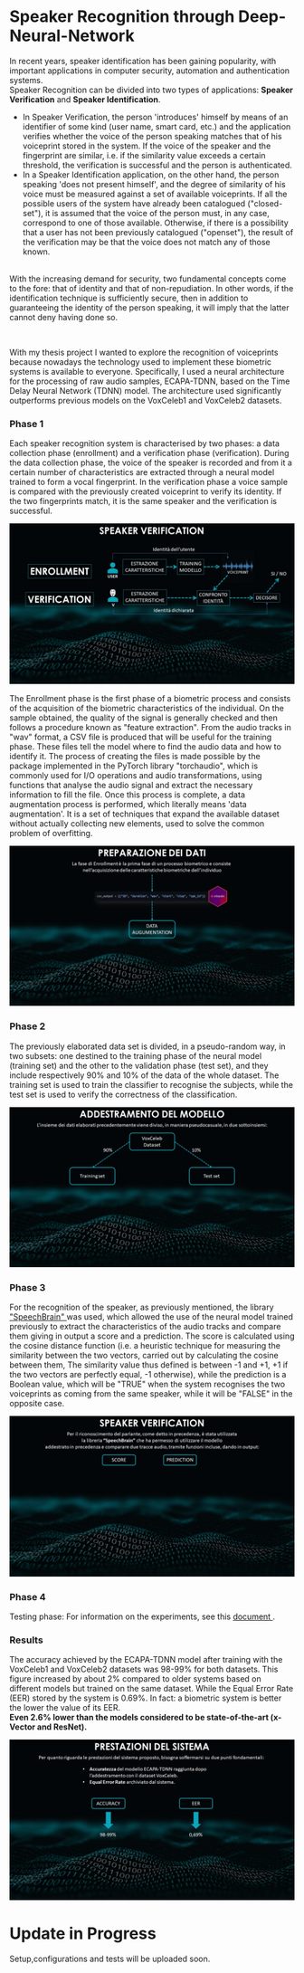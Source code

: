 <h1> Speaker Recognition through Deep-Neural-Network </h1>

<p>In recent years, speaker identification has been gaining popularity, with important applications in computer security, automation and authentication systems.<br>
Speaker Recognition can be divided into two types of applications: <b>Speaker Verification</b> and <b>Speaker Identification</b>. <br>

<ul>
<li>In Speaker Verification, the person 'introduces' himself by means of an identifier of some kind (user name, smart card, etc.) and the application verifies whether the voice of the person speaking matches that of his voiceprint stored in the system. If the voice of the speaker and the fingerprint are similar, i.e. if the similarity value exceeds a certain threshold, the verification is successful and the person is authenticated.</li>
<li>In a Speaker Identification application, on the other hand, the person speaking 'does not present himself', and the degree of similarity of his voice must be measured against a set of available voiceprints. If all the possible users of the system have already been catalogued ("closed-set"), it is assumed that the voice of the person must, in any case, correspond to one of those available. Otherwise, if there is a possibility that a user has not been previously catalogued ("openset"), the result of the verification may be that the voice does not match any of those known.</li><br> 
</ul>
With the increasing demand for security, two fundamental concepts come to the fore: that of identity and that of non-repudiation. In other words, if the identification technique is sufficiently secure, then in addition to guaranteeing the identity of the person speaking, it will imply that the latter cannot deny having done so.</p><br>

<p>With my thesis project I wanted to explore the recognition of voiceprints because nowadays the technology used to implement these biometric systems is available to everyone. Specifically, I used a neural architecture for the processing of raw audio samples, ECAPA-TDNN, based on the Time Delay Neural Network (TDNN) model. The architecture used significantly outperforms previous models on the VoxCeleb1 and VoxCeleb2 datasets.<p>

<h3>Phase 1</h3>
<p>Each speaker recognition system is characterised by two phases: a data collection phase (enrollment) and a verification phase (verification). During the data collection phase, the voice of the speaker is recorded and from it a certain number of characteristics are extracted through a neural model trained to form a vocal fingerprint. In the verification phase a voice sample is compared with the previously created voiceprint to verify its identity. If the two fingerprints match, it is the same speaker and the verification is successful.</p>

<img src="https://github.com/izzoluca/Speaker-Recognition-through-Deep-Neural-Network/blob/main/Screenshots/sc0.jpg" alt="SpeakerVerification" >

<p>The Enrollment phase is the first phase of a biometric process and consists of the acquisition of the biometric characteristics of the individual. On the sample obtained, the quality of the signal is generally checked and then follows a procedure known as "feature extraction". From the audio tracks in "wav" format, a CSV file is produced that will be useful for the training phase. These files tell the model where to find the audio data and how to identify it. The process of creating the files is made possible by the package implemented in the PyTorch library "torchaudio", which is commonly used for I/O operations and audio transformations, using functions that analyse the audio signal and extract the necessary information to fill the file. 
Once this process is complete, a data augmentation process is performed, which literally means 'data augmentation'. It is a set of techniques that expand the available dataset without actually collecting new elements, used to solve the common problem of overfitting.</p>

<img src="https://github.com/izzoluca/Speaker-Recognition-through-Deep-Neural-Network/blob/main/Screenshots/sc1.jpg" alt="SpeakerVerification" >

<h3>Phase 2</h3>
<p>The previously elaborated data set is divided, in a pseudo-random way, in two subsets: one destined to the training phase of the neural model (training set) and the other to the validation phase (test set), and they include respectively 90% and 10% of the data of the whole dataset. The training set is used to train the classifier to recognise the subjects, while the test set is used to verify the correctness of the classification.</p>

<img src="https://github.com/izzoluca/Speaker-Recognition-through-Deep-Neural-Network/blob/main/Screenshots/sc2.jpg" alt="Training" >

<h3>Phase 3</h3>
<p>For the recognition of the speaker, as previously mentioned, the library <a href="https://speechbrain.github.io/"> "SpeechBrain" </a> was used, which allowed the use of the neural model trained previously to extract the characteristics of the audio tracks and compare them giving in output a score and a prediction. The score is calculated using the cosine distance function (i.e. a heuristic technique for measuring the similarity between the two vectors, carried out by calculating the cosine between them, The similarity value thus defined is between -1 and +1, +1 if the two vectors are perfectly equal, -1 otherwise), while the prediction is a Boolean value, which will be "TRUE" when the system recognises the two voiceprints as coming from the same speaker, while it will be "FALSE" in the opposite case. </p>

<img src="https://github.com/izzoluca/Speaker-Recognition-through-Deep-Neural-Network/blob/main/Screenshots/sc3.jpg" alt="Verification" >

<h3>Phase 4 </h3>
<p>Testing phase: For information on the experiments, see this <a href="https://github.com/izzoluca/Speaker-Recognition-through-Deep-Neural-Network/blob/main/SpeakerRecognitionDNN%20-%20LucaIzzo.pptx"> document </a>. </p>

<h3>Results</h3>
<p>The accuracy achieved by the ECAPA-TDNN model after training with the VoxCeleb1 and VoxCeleb2 datasets was 98-99% for both datasets. This figure increased by about 2% compared to older systems based on different models but trained on the same dataset. While the Equal Error Rate (EER) stored by the system is 0.69%. In fact: a biometric system is better the lower the value of its EER.<br>
<b> Even 2.6% lower than the models considered to be state-of-the-art (x-Vector and ResNet).</b></p>

<img src="https://github.com/izzoluca/Speaker-Recognition-through-Deep-Neural-Network/blob/main/Screenshots/sc4.jpg" alt="Verification" >


<h1> Update in Progress </h1>
<p>Setup,configurations and tests will be uploaded soon.</p>
